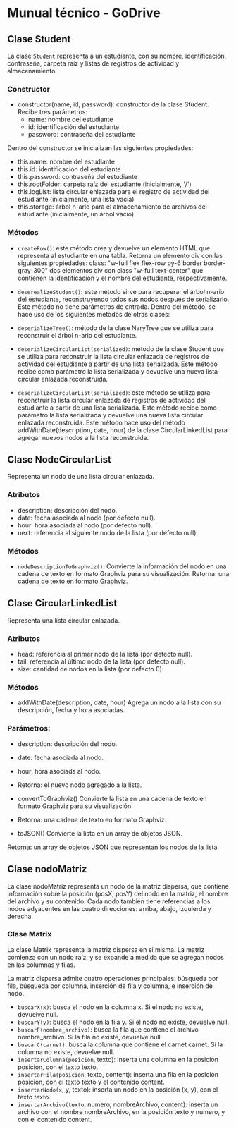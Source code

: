 # Munual técnico - GoDrive

## **Clase Student**

La clase `Student` representa a un estudiante, con su nombre, identificación, contraseña, carpeta raíz y listas de registros de actividad y almacenamiento.

### Constructor
- constructor(name, id, password): constructor de la clase Student. Recibe tres parámetros:
    - name: nombre del estudiante
    - id: identificación del estudiante
    - password: contraseña del estudiante

Dentro del constructor se inicializan las siguientes propiedades:
- this.name: nombre del estudiante
- this.id: identificación del estudiante
- this.password: contraseña del estudiante
- this.rootFolder: carpeta raíz del estudiante (inicialmente, '/')
- this.logList: lista circular enlazada para el registro de actividad del estudiante (inicialmente, una lista vacía)
- this.storage: árbol n-ario para el almacenamiento de archivos del estudiante (inicialmente, un árbol vacío)
### Métodos
- `createRow()`: este método crea y devuelve un elemento HTML que representa al estudiante en una tabla. Retorna un elemento div con las siguientes propiedades:
class: "w-full flex flex-row py-6 border border-gray-300"
dos elementos div con class "w-full text-center" que contienen la identificación y el nombre del estudiante, respectivamente.
- `deserealizeStudent()`: este método sirve para recuperar el árbol n-ario del estudiante, reconstruyendo todos sus nodos después de serializarlo. Este método no tiene parámetros de entrada. Dentro del método, se hace uso de los siguientes métodos de otras clases:
- `deserializeTree()`: método de la clase NaryTree que se utiliza para reconstruir el árbol n-ario del estudiante.

- `deserializeCircularList(serialized)`: método de la clase Student que se utiliza para reconstruir la lista circular enlazada de registros de actividad del estudiante a partir de una lista serializada. Este método recibe como parámetro la lista serializada y devuelve una nueva lista circular enlazada reconstruida.
- `deserializeCircularList(serialized)`: este método se utiliza para reconstruir la lista circular enlazada de registros de actividad del estudiante a partir de una lista serializada. Este método recibe como parámetro la lista serializada y devuelve una nueva lista circular enlazada reconstruida. Este método hace uso del método addWithDate(description, date, hour) de la clase CircularLinkedList para agregar nuevos nodos a la lista reconstruida.

## **Clase NodeCircularList**
Representa un nodo de una lista circular enlazada.

### Atributos
- description: descripción del nodo.
- date: fecha asociada al nodo (por defecto null).
- hour: hora asociada al nodo (por defecto null).
- next: referencia al siguiente nodo de la lista (por defecto null).
### Métodos
- `nodeDescriptionToGraphviz()`:
Convierte la información del nodo en una cadena de texto en formato Graphviz para su visualización.
Retorna: una cadena de texto en formato Graphviz.

## **Clase CircularLinkedList**
Representa una lista circular enlazada.

### Atributos
- head: referencia al primer nodo de la lista (por defecto null).
- tail: referencia al último nodo de la lista (por defecto null).
- size: cantidad de nodos en la lista (por defecto 0).
### Métodos
- addWithDate(description, date, hour)
Agrega un nodo a la lista con su descripción, fecha y hora asociadas.

### Parámetros:

- description: descripción del nodo.
- date: fecha asociada al nodo.
- hour: hora asociada al nodo.
- Retorna: el nuevo nodo agregado a la lista.

- convertToGraphviz()
Convierte la lista en una cadena de texto en formato Graphviz para su visualización.
- Retorna: una cadena de texto en formato Graphviz.

- toJSON()
Convierte la lista en un array de objetos JSON.

Retorna: un array de objetos JSON que representan los nodos de la lista.

## **Clase nodoMatriz**

La clase nodoMatriz representa un nodo de la matriz dispersa, que contiene información sobre la posición (posX, posY) del nodo en la matriz, el nombre del archivo y su contenido. Cada nodo también tiene referencias a los nodos adyacentes en las cuatro direcciones: arriba, abajo, izquierda y derecha.

### **Clase Matrix**
La clase Matrix representa la matriz dispersa en sí misma. La matriz comienza con un nodo raíz, y se expande a medida que se agregan nodos en las columnas y filas.

La matriz dispersa admite cuatro operaciones principales: búsqueda por fila, búsqueda por columna, inserción de fila y columna, e inserción de nodo.

- `buscarX(x)`: busca el nodo en la columna x. Si el nodo no existe, devuelve null.
- `buscarY(y)`: busca el nodo en la fila y. Si el nodo no existe, devuelve null.
- `buscarF(nombre_archivo)`: busca la fila que contiene el archivo nombre_archivo. Si la fila no existe, devuelve null.
- `buscarC(carnet)`: busca la columna que contiene el carnet carnet. Si la columna no existe, devuelve null.
- `insertarColumna(posicion`, texto): inserta una columna en la posición posicion, con el texto texto.
- `insertarFila(posicion`, texto, content): inserta una fila en la posición posicion, con el texto texto y el contenido content.
- `insertarNodo(x`, y, texto): inserta un nodo en la posición (x, y), con el texto texto.
- `insertarArchivo(texto`, numero, nombreArchivo, content): inserta un archivo con el nombre nombreArchivo, en la posición texto y numero, y con el contenido content.